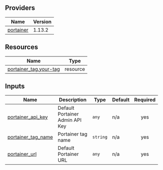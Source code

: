 <!-- BEGIN_TF_DOCS -->


## Providers

| Name | Version |
|------|---------|
| <a name="provider_portainer"></a> [portainer](#provider\_portainer) | 1.13.2 |

## Resources

| Name | Type |
|------|------|
| [portainer_tag.your-tag](https://registry.terraform.io/providers/portainer/portainer/latest/docs/resources/tag) | resource |

## Inputs

| Name | Description | Type | Default | Required |
|------|-------------|------|---------|:--------:|
| <a name="input_portainer_api_key"></a> [portainer\_api\_key](#input\_portainer\_api\_key) | Default Portainer Admin API Key | `any` | n/a | yes |
| <a name="input_portainer_tag_name"></a> [portainer\_tag\_name](#input\_portainer\_tag\_name) | Portainer tag name | `string` | n/a | yes |
| <a name="input_portainer_url"></a> [portainer\_url](#input\_portainer\_url) | Default Portainer URL | `any` | n/a | yes |
<!-- END_TF_DOCS -->